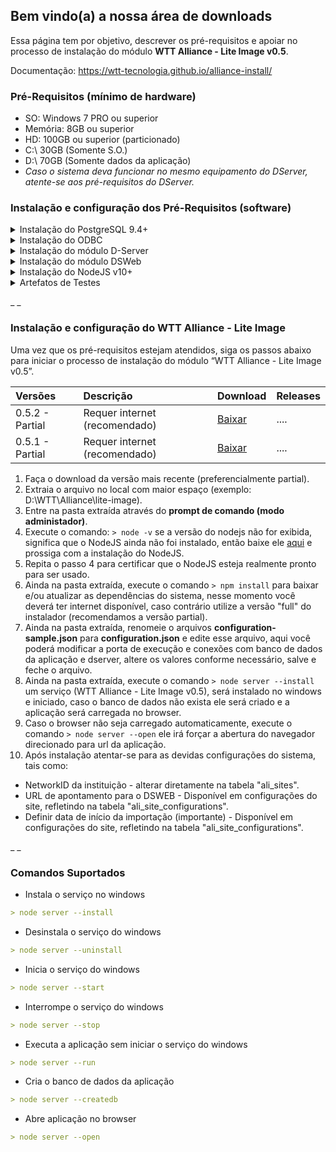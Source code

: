 ## Bem vindo(a) a nossa área de downloads

Essa página tem por objetivo, descrever os pré-requisitos e apoiar no processo de instalação do módulo **WTT Alliance - Lite Image v0.5**.

Documentação: https://wtt-tecnologia.github.io/alliance-install/

### Pré-Requisitos (mínimo de hardware)
- SO: Windows 7 PRO ou superior
- Memória: 8GB ou superior
- HD: 100GB ou superior (particionado)
- C:\ 30GB (Somente S.O.)
- D:\ 70GB (Somente dados da aplicação)
- _Caso o sistema deva funcionar no mesmo equipamento do DServer, atente-se aos pré-requisitos do DServer._



### Instalação e configuração dos Pré-Requisitos (software) 


<details><summary> Instalação do PostgreSQL 9.4+ </summary>
	<p>
	 <h5 style="margin-left: 30px;" href="https://s3-sa-east-1.amazonaws.com/wtt-lite-image-0.5/Postgres.zip">Download PostgreSQL 9.4</h5>
		<ol>
			<li> No arquivo baixado acima, encontra-se o instalador, manual de instalação e configuração.</li>
			<li> Install postgres, remove flag "launch stack Builder at exit?"</li>
			<li> Criar banco de dados</li>
			 <li>  Criar table space com nome WTTDSERVER, apontando para o diretório DB do dserver ex. C:\WTT\dserver\Db</li>
			 <li>  Criar Database com nome WTTDSERVER</li>
		</ol>
	</p>
</details>



<details><summary> Instalação do ODBC </summary>
	<p>
	 <h5 style="margin-left: 30px;" href="https://s3-sa-east-1.amazonaws.com/wtt-lite-image-0.5/ODBC.zip">Download ODBC</h5>
		<ol>
			<li> No arquivo baixado acima, encontra-se o instalador, manual de instalação e configuração.</li>
			<li> Efetue a instalação do ODBC.</li>
			<li> Configure ODBC, adicionando Postgres ANSI e configurando conexão com Dserver</li>
		</ol>
	</p>
</details>



<details><summary> Instalação do módulo D-Server </summary>
	<p>
	 <h5 style="margin-left: 30px;" href="https://s3-sa-east-1.amazonaws.com/wtt-lite-image-0.5/D-Server.zip">Download D-Server</h5>
		<ol>
			<li> No arquivo baixado acima, encontra-se o instalador e manual de instalação e configuração.</li>
			<li> Criar pasta "WTT" na raiz do diretório desejado.</li>
			<li> Copiar pasta dserver para dentro da pasta WTT, criada anteriormente.</li>
			<li> Configurar dserver.</li>
			<li> Instalar o serviço do dserver.</li>
			<li> Ativar Dserver.</li>
			<li> Cria pastar "C:\WTT\storage\dcmimport"</li>
			<li> Marcar flag "habilitar importação de arquivos dicom".</li>
		</ol>
	</p>
</details>



<details><summary> Instalação do módulo DSWeb </summary>
	<p>
	 <h5 style="margin-left: 30px;" href="https://s3-sa-east-1.amazonaws.com/wtt-lite-image-0.5/DsWeb.zip"> Download DSWeb </h5>
		<ol>
			<li> No arquivo baixado acima, encontra-se o instalador e manual de instalação e configuração. </li>
			<li> Ativar IIS. </li>
			<li> Instalar urlrewrite2.exe. </li>
			<li> Configurar IIS. </li>
			<li> Na raiz (primeiro item da coluna esquerda), seleciona Restrições ISAPI e CGI e clica em Editar configurações de recurso 	e marca a opção: Permitir módulos CGI não especificado. </li>
			<li> Mapeamentos de manipulador (seleciona CGI > botão direito, seleciona Editar Permissões de Recurso > Marcar opção executar ) </li>
			<li> Default Web Site ( adicionar novo diretório virtual > Alias: STORAGE, Caminho fisico "c:\WTT\storage"´> conectar como: selecionar usuário WTTService  ) </li>
			<li> Default Web Site ( adicionar novo diretório virtual > Alias: dsweb, Caminho fisico "c:\WTT\Dserver\Web"´> conectar como: selecionar usuário WTTService  ) </li>
			<li> efault Web Site > dsweb ( URL Rewrite . Add Rules > Blank Rule > name: dsweb.exe | Pattern: .* | conditions: selecona lista em logical Grouping: Match Any, clica em ADD, check if ainput string: Is Not a File, confirma | em 		Rewrite URL informa o valor: dsweb.exe/{R:0} | Aplicar  ) </li>
			<li> Teste: http://127.0.0.1/dsweb/version (Deve apresentar a versão do dsweb) </li>
			<li> Default Web Site > Storage ( selecionar Tipos de MIME e adicionar extenção .data (binary/dat), .dcm (binary/dcm) ) </li>
			<li> Rodar script headers.cmd com permissão de ADM </li>
		</ol>
	</p>
</details>



<details><summary> Instalação do NodeJS v10+ </summary>
	<p>
	 <h5 style="margin-left: 30px;" href="https://s3-sa-east-1.amazonaws.com/wtt-lite-image-0.5/NodeJs.zip"> Download NodeJS v10+ </h5>
		<ol>
			<li> No arquivo baixado acima, encontra-se o instalador e manual de instalação e configuração. </li>
			<li> Executar o instalado em modo ADM. </li>
		</ol>
	</p>
</details>

<details><summary> Artefatos de Testes </summary>
	<p>
	 <h5 style="margin-left: 30px;" href="https://s3-sa-east-1.amazonaws.com/wtt-lite-image-0.5/Massa+de+Testes.zip"> Download Artefatos de Testes </h5>
		<ol>
			<li> No arquivo para download acima, encontra-se artefatos para apoiar os testes pós instalação. </li>
		</ol>
	</p>
</details>


_ _

### Instalação e configuração do WTT Alliance - Lite Image


Uma vez que os pré-requisitos estejam atendidos, siga os passos abaixo para iniciar o processo de instalação do módulo “WTT Alliance - Lite Image v0.5”.

| Versões | Descrição | Download | Releases
|:-------------|:------------------|:----------------|:----------------|
| 0.5.2 - Partial | Requer internet (recomendado) | [Baixar](https://github.com/WTT-TECNOLOGIA/alliance-install/blob/master/wtt-alliance-lite-image-v0.5.2.zip) | .... |
| 0.5.1 - Partial | Requer internet (recomendado) | [Baixar](https://github.com/WTT-TECNOLOGIA/alliance-install/raw/master/wtt-alliance-lite-image-v0.5.1.zip) | .... |

1. Faça o download da versão mais recente (preferencialmente partial).
2. Extraia o arquivo no local com maior espaço (exemplo: D:\WTT\Alliance\lite-image).
3. Entre na pasta extraída através do **prompt de comando (modo administador)**.
4. Execute o comando: `> node -v` se a versão do nodejs não for exibida, significa que o NodeJS ainda não foi instalado, então baixe ele [aqui](https://nodejs.org/dist/v12.13.1/node-v12.13.1-x64.msi) e prossiga com a instalação do NodeJS.
5. Repita o passo 4 para certificar que o NodeJS esteja realmente pronto para ser usado.
6. Ainda na pasta extraída, execute o comando `> npm install` para baixar e/ou atualizar as dependências do sistema, nesse momento você deverá ter internet disponível, caso contrário utilize a versão "full" do instalador (recomendamos a versão partial).
7. Ainda na pasta extraída, renomeie o arquivos **configuration-sample.json** para **configuration.json** e edite esse arquivo, aqui você poderá modificar a porta de execução e conexões com banco de dados da aplicação e dserver, altere os valores conforme necessário, salve e feche o arquivo.
8. Ainda na pasta extraída, execute o comando `> node server --install` um serviço (WTT Alliance - Lite Image v0.5), será instalado no windows e iniciado, caso o banco de dados não exista ele será criado e a aplicação será carregada no browser.
9. Caso o browser não seja carregado automaticamente, execute o comando `> node server --open` ele irá forçar a abertura do navegador direcionado para url da aplicação.
10. Após instalação atentar-se para as devidas configurações do sistema, tais como:
- NetworkID da instituição - alterar diretamente na tabela "ali_sites".
- URL de apontamento para o DSWEB - Disponível em configurações do site, refletindo na tabela "ali_site_configurations".
- Definir data de início da importação (importante) - Disponível em configurações do site, refletindo na tabela "ali_site_configurations".


_ _
### Comandos Suportados
- Instala o serviço no windows
```markdown
> node server --install
```

- Desinstala o serviço do windows
```markdown
> node server --uninstall
```

- Inicia o serviço do windows
```markdown
> node server --start
```

- Interrompe o serviço do windows
```markdown
> node server --stop
```

- Executa a aplicação sem iniciar o serviço do windows
```markdown
> node server --run
```

- Cria o banco de dados da aplicação
```markdown
> node server --createdb
```

- Abre aplicação no browser
```markdown
> node server --open
```
